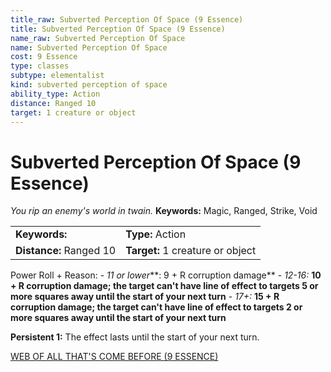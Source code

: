 ```yaml
---
title_raw: Subverted Perception Of Space (9 Essence)
title: Subverted Perception Of Space (9 Essence)
name_raw: Subverted Perception Of Space
name: Subverted Perception Of Space
cost: 9 Essence
type: classes
subtype: elementalist
kind: subverted perception of space
ability_type: Action
distance: Ranged 10
target: 1 creature or object
---
```


# Subverted Perception Of Space (9 Essence)

*You rip an enemy's world in twain.* **Keywords:** Magic, Ranged, Strike, Void

|                         |                                  |
| :---------------------- | :------------------------------- |
| **Keywords:**           | **Type:** Action                 |
| **Distance:** Ranged 10 | **Target:** 1 creature or object |

Power Roll + Reason: - *11 or lower*\*\*: 9 + R corruption damage\*\* - *12-16:* **10 + R corruption damage; the target can't have line of effect to targets 5 or more squares away until the start of your next turn** - *17+:* **15 + R corruption damage; the target can't have line of effect to targets 2 or more squares away until the start of your next turn**

**Persistent 1:** The effect lasts until the start of your next turn.

[WEB OF ALL THAT'S COME BEFORE (9 ESSENCE)](./Web%20Of%20All%20Thats%20Come%20Before.md)
